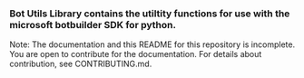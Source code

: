 ﻿### Bot Utils Library contains the utiltity functions for use with the microsoft botbuilder SDK for python.
 
 Note: The documentation and this README for this repository is incomplete. You are open to contribute for the documentation. For details about contribution, see CONTRIBUTING.md.
